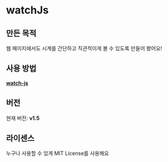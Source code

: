 # watchJs

## 만든 목적
웹 페이지에서도 시계를 간단하고 직관적이게 볼 수 있도록 만들어 봤어요!

## 사용 방법
[**watch-js**](https://watch-js.netlify.app)

## 버전
현재 버전: **v1.5**

## 라이센스
누구나 사용할 수 있게 MIT License를 사용해요
